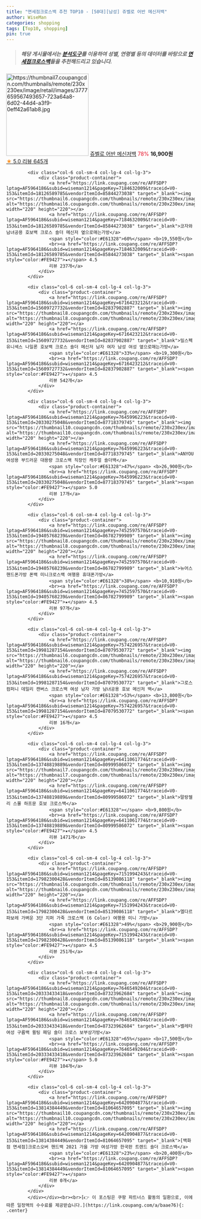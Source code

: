 ```yaml
---
title: "면세점크로스백 추천 TOP10 - [50대][남성] 쥬벨로 어반 메신저백"
author: WiseMan
categories: shopping
tags: [Top10, shopping]
pin: true
---
```


> ##### 해당 게시물에서는 [**분석도구**](https://itemscout.io/)를 이용하여 **성별**, **연령별** 등의 데이터를 바탕으로 [**면세점크로스백**](https://link.coupang.com/a/baae76)들을 추천해드리고 있습니다.
<div class="container"><div class="row">
            <div class="col-6 col-sm-4 col-lg-4 col-lg-3">
                <div class="product-container">
                    <a href="https://link.coupang.com/re/AFFSDP?lptag=AF5964186&subid=wiseman1214&pageKey=6885197318&traceid=V0-153&itemId=16512389632&vendorItemId=83699702097" target="_blank"><img src="https://thumbnail7.coupangcdn.com/thumbnails/remote/230x230ex/image/retail/images/3777659567493657-723a64a8-6d02-44d4-a3f9-0eff42a61ab8.jpg" alt="https://thumbnail7.coupangcdn.com/thumbnails/remote/230x230ex/image/retail/images/3777659567493657-723a64a8-6d02-44d4-a3f9-0eff42a61ab8.jpg" width="220" height="220"></a>
                    <a href="https://link.coupang.com/re/AFFSDP?lptag=AF5964186&subid=wiseman1214&pageKey=6885197318&traceid=V0-153&itemId=16512389632&vendorItemId=83699702097" target="_blank">쥬벨로 어반 메신저백</a>
                    <span style="color:#E61328">78%</span> <b>16,900원</b>
                    <br><a href="https://link.coupang.com/re/AFFSDP?lptag=AF5964186&subid=wiseman1214&pageKey=6885197318&traceid=V0-153&itemId=16512389632&vendorItemId=83699702097" target="_blank"><span style="color:#FE9427">★</span> 5.0
                    리뷰 645개</a>
                </div>
            </div>
            
            <div class="col-6 col-sm-4 col-lg-4 col-lg-3">
                <div class="product-container">
                    <a href="https://link.coupang.com/re/AFFSDP?lptag=AF5964186&subid=wiseman1214&pageKey=7184632009&traceid=V0-153&itemId=18126589785&vendorItemId=85844273038" target="_blank"><img src="https://thumbnail6.coupangcdn.com/thumbnails/remote/230x230ex/image/vendor_inventory/83c7/520e468f14f8c75954f86a395157ff7acc636594917469ac6c6b63c1bc5a.jpg" alt="https://thumbnail6.coupangcdn.com/thumbnails/remote/230x230ex/image/vendor_inventory/83c7/520e468f14f8c75954f86a395157ff7acc636594917469ac6c6b63c1bc5a.jpg" width="220" height="220"></a>
                    <a href="https://link.coupang.com/re/AFFSDP?lptag=AF5964186&subid=wiseman1214&pageKey=7184632009&traceid=V0-153&itemId=18126589785&vendorItemId=85844273038" target="_blank">코자와 남녀공용 호보백 크로스 숄더 메신저 옆으로매는가방</a>
                    <span style="color:#E61328">60%</span> <b>19,550원</b>
                    <br><a href="https://link.coupang.com/re/AFFSDP?lptag=AF5964186&subid=wiseman1214&pageKey=7184632009&traceid=V0-153&itemId=18126589785&vendorItemId=85844273038" target="_blank"><span style="color:#FE9427">★</span> 4.5
                    리뷰 237개</a>
                </div>
            </div>
            
            <div class="col-6 col-sm-4 col-lg-4 col-lg-3">
                <div class="product-container">
                    <a href="https://link.coupang.com/re/AFFSDP?lptag=AF5964186&subid=wiseman1214&pageKey=6716423212&traceid=V0-153&itemId=15609727732&vendorItemId=82837902887" target="_blank"><img src="https://thumbnail8.coupangcdn.com/thumbnails/remote/230x230ex/image/vendor_inventory/6a93/f6db1bb86a703ca9d9da084720b912830ce81684d9c8ae5f24eccbfe232c.jpg" alt="https://thumbnail8.coupangcdn.com/thumbnails/remote/230x230ex/image/vendor_inventory/6a93/f6db1bb86a703ca9d9da084720b912830ce81684d9c8ae5f24eccbfe232c.jpg" width="220" height="220"></a>
                    <a href="https://link.coupang.com/re/AFFSDP?lptag=AF5964186&subid=wiseman1214&pageKey=6716423212&traceid=V0-153&itemId=15609727732&vendorItemId=82837902887" target="_blank">밀스펙 유니섹스 나일론 호보백 크로스 숄더 메신저 남자 여자 남성 여성 옆으로매는가방</a>
                    <span style="color:#E61328">33%</span> <b>19,300원</b>
                    <br><a href="https://link.coupang.com/re/AFFSDP?lptag=AF5964186&subid=wiseman1214&pageKey=6716423212&traceid=V0-153&itemId=15609727732&vendorItemId=82837902887" target="_blank"><span style="color:#FE9427">★</span> 4.5
                    리뷰 542개</a>
                </div>
            </div>
            
            <div class="col-6 col-sm-4 col-lg-4 col-lg-3">
                <div class="product-container">
                    <a href="https://link.coupang.com/re/AFFSDP?lptag=AF5964186&subid=wiseman1214&pageKey=7645996223&traceid=V0-153&itemId=20330275048&vendorItemId=87718379745" target="_blank"><img src="https://thumbnail10.coupangcdn.com/thumbnails/remote/230x230ex/image/vendor_inventory/2ab9/01f38164ad665ac6f47baf5b54b94b9e7c0591229930ab45c2a07edecb2a.jpg" alt="https://thumbnail10.coupangcdn.com/thumbnails/remote/230x230ex/image/vendor_inventory/2ab9/01f38164ad665ac6f47baf5b54b94b9e7c0591229930ab45c2a07edecb2a.jpg" width="220" height="220"></a>
                    <a href="https://link.coupang.com/re/AFFSDP?lptag=AF5964186&subid=wiseman1214&pageKey=7645996223&traceid=V0-153&itemId=20330275048&vendorItemId=87718379745" target="_blank">ANYOU 여성용 부드러운 대용량 크로스백 직장인 캐주얼 숄더백</a>
                    <span style="color:#E61328">47%</span> <b>26,900원</b>
                    <br><a href="https://link.coupang.com/re/AFFSDP?lptag=AF5964186&subid=wiseman1214&pageKey=7645996223&traceid=V0-153&itemId=20330275048&vendorItemId=87718379745" target="_blank"><span style="color:#FE9427">★</span> 5.0
                    리뷰 17개</a>
                </div>
            </div>
            
            <div class="col-6 col-sm-4 col-lg-4 col-lg-3">
                <div class="product-container">
                    <a href="https://link.coupang.com/re/AFFSDP?lptag=AF5964186&subid=wiseman1214&pageKey=7452597570&traceid=V0-153&itemId=19405768239&vendorItemId=86782799989" target="_blank"><img src="https://thumbnail8.coupangcdn.com/thumbnails/remote/230x230ex/image/vendor_inventory/7a77/0aa39c17346f8cf177e64d7f4572cd5de2cad1761d041bd552ab0b367787.jpg" alt="https://thumbnail8.coupangcdn.com/thumbnails/remote/230x230ex/image/vendor_inventory/7a77/0aa39c17346f8cf177e64d7f4572cd5de2cad1761d041bd552ab0b367787.jpg" width="220" height="220"></a>
                    <a href="https://link.coupang.com/re/AFFSDP?lptag=AF5964186&subid=wiseman1214&pageKey=7452597570&traceid=V0-153&itemId=19405768239&vendorItemId=86782799989" target="_blank">뉴어스 핸드폰가방 폰백 미니크로스백 여행용 휴대폰가방</a>
                    <span style="color:#E61328">38%</span> <b>10,910원</b>
                    <br><a href="https://link.coupang.com/re/AFFSDP?lptag=AF5964186&subid=wiseman1214&pageKey=7452597570&traceid=V0-153&itemId=19405768239&vendorItemId=86782799989" target="_blank"><span style="color:#FE9427">★</span> 4.5
                    리뷰 97개</a>
                </div>
            </div>
            
            <div class="col-6 col-sm-4 col-lg-4 col-lg-3">
                <div class="product-container">
                    <a href="https://link.coupang.com/re/AFFSDP?lptag=AF5964186&subid=wiseman1214&pageKey=7574226957&traceid=V0-153&itemId=19981287154&vendorItemId=87079530772" target="_blank"><img src="https://thumbnail6.coupangcdn.com/thumbnails/remote/230x230ex/image/vendor_inventory/45fc/e14ba38ba867cdd2d93c71d253dafe85fe3e359c417adc239fd42cf27c56.jpg" alt="https://thumbnail6.coupangcdn.com/thumbnails/remote/230x230ex/image/vendor_inventory/45fc/e14ba38ba867cdd2d93c71d253dafe85fe3e359c417adc239fd42cf27c56.jpg" width="220" height="220"></a>
                    <a href="https://link.coupang.com/re/AFFSDP?lptag=AF5964186&subid=wiseman1214&pageKey=7574226957&traceid=V0-153&itemId=19981287154&vendorItemId=87079530772" target="_blank">그로스컴퍼니 데일리 캔버스 크로스백 여성 남자 가방 남녀공용 호보 메신저 백</a>
                    <span style="color:#E61328">53%</span> <b>13,800원</b>
                    <br><a href="https://link.coupang.com/re/AFFSDP?lptag=AF5964186&subid=wiseman1214&pageKey=7574226957&traceid=V0-153&itemId=19981287154&vendorItemId=87079530772" target="_blank"><span style="color:#FE9427">★</span> 4.5
                    리뷰 16개</a>
                </div>
            </div>
            
            <div class="col-6 col-sm-4 col-lg-4 col-lg-3">
                <div class="product-container">
                    <a href="https://link.coupang.com/re/AFFSDP?lptag=AF5964186&subid=wiseman1214&pageKey=6411061774&traceid=V0-153&itemId=13748819889&vendorItemId=80999586072" target="_blank"><img src="https://thumbnail7.coupangcdn.com/thumbnails/remote/230x230ex/image/rs_quotation_api/zfnetwdi/9e32c7d2d16e447781ecf40a7aa3d2a2.jpg" alt="https://thumbnail7.coupangcdn.com/thumbnails/remote/230x230ex/image/rs_quotation_api/zfnetwdi/9e32c7d2d16e447781ecf40a7aa3d2a2.jpg" width="220" height="220"></a>
                    <a href="https://link.coupang.com/re/AFFSDP?lptag=AF5964186&subid=wiseman1214&pageKey=6411061774&traceid=V0-153&itemId=13748819889&vendorItemId=80999586072" target="_blank">말랑젤리 스몰 하프문 호보 크로스백</a>
                    <span style="color:#E61328"></span> <b>9,800원</b>
                    <br><a href="https://link.coupang.com/re/AFFSDP?lptag=AF5964186&subid=wiseman1214&pageKey=6411061774&traceid=V0-153&itemId=13748819889&vendorItemId=80999586072" target="_blank"><span style="color:#FE9427">★</span> 4.5
                    리뷰 1471개</a>
                </div>
            </div>
            
            <div class="col-6 col-sm-4 col-lg-4 col-lg-3">
                <div class="product-container">
                    <a href="https://link.coupang.com/re/AFFSDP?lptag=AF5964186&subid=wiseman1214&pageKey=7151994243&traceid=V0-153&itemId=17982300428&vendorItemId=85139086118" target="_blank"><img src="https://thumbnail6.coupangcdn.com/thumbnails/remote/230x230ex/image/vendor_inventory/dfc9/0d5021d8d354e7607c63ec0dce0fbc27bffe25f9ff23255b990336fa374e.jpg" alt="https://thumbnail6.coupangcdn.com/thumbnails/remote/230x230ex/image/vendor_inventory/dfc9/0d5021d8d354e7607c63ec0dce0fbc27bffe25f9ff23255b990336fa374e.jpg" width="220" height="220"></a>
                    <a href="https://link.coupang.com/re/AFFSDP?lptag=AF5964186&subid=wiseman1214&pageKey=7151994243&traceid=V0-153&itemId=17982300428&vendorItemId=85139086118" target="_blank">엘다르 파보레 가벼운 3단 지퍼 가죽 크로스백 (6 Color) 여행용 미니 가방</a>
                    <span style="color:#E61328">49%</span> <b>29,900원</b>
                    <br><a href="https://link.coupang.com/re/AFFSDP?lptag=AF5964186&subid=wiseman1214&pageKey=7151994243&traceid=V0-153&itemId=17982300428&vendorItemId=85139086118" target="_blank"><span style="color:#FE9427">★</span> 4.5
                    리뷰 251개</a>
                </div>
            </div>
            
            <div class="col-6 col-sm-4 col-lg-4 col-lg-3">
                <div class="product-container">
                    <a href="https://link.coupang.com/re/AFFSDP?lptag=AF5964186&subid=wiseman1214&pageKey=7646549204&traceid=V0-153&itemId=20333433418&vendorItemId=87323962684" target="_blank"><img src="https://thumbnail8.coupangcdn.com/thumbnails/remote/230x230ex/image/vendor_inventory/c669/cdf18ed33b46a36d108cc1cd44dd2914d4f502d85f50d7edee3e89d47c07.png" alt="https://thumbnail8.coupangcdn.com/thumbnails/remote/230x230ex/image/vendor_inventory/c669/cdf18ed33b46a36d108cc1cd44dd2914d4f502d85f50d7edee3e89d47c07.png" width="220" height="220"></a>
                    <a href="https://link.coupang.com/re/AFFSDP?lptag=AF5964186&subid=wiseman1214&pageKey=7646549204&traceid=V0-153&itemId=20333433418&vendorItemId=87323962684" target="_blank">벨레타 여성 구름백 퀼팅 패딩 숄더 크로스 보부상가방</a>
                    <span style="color:#E61328">65%</span> <b>17,500원</b>
                    <br><a href="https://link.coupang.com/re/AFFSDP?lptag=AF5964186&subid=wiseman1214&pageKey=7646549204&traceid=V0-153&itemId=20333433418&vendorItemId=87323962684" target="_blank"><span style="color:#FE9427">★</span> 5.0
                    리뷰 104개</a>
                </div>
            </div>
            
            <div class="col-6 col-sm-4 col-lg-4 col-lg-3">
                <div class="product-container">
                    <a href="https://link.coupang.com/re/AFFSDP?lptag=AF5964186&subid=wiseman1214&pageKey=6420904877&traceid=V0-153&itemId=13814384449&vendorItemId=81064657095" target="_blank"><img src="https://thumbnail10.coupangcdn.com/thumbnails/remote/230x230ex/image/vendor_inventory/1d8f/a2e0f83cec1c36747c24e1e4ffd53e9adc075c748c9d59010636a9fff89c.jpg" alt="https://thumbnail10.coupangcdn.com/thumbnails/remote/230x230ex/image/vendor_inventory/1d8f/a2e0f83cec1c36747c24e1e4ffd53e9adc075c748c9d59010636a9fff89c.jpg" width="220" height="220"></a>
                    <a href="https://link.coupang.com/re/AFFSDP?lptag=AF5964186&subid=wiseman1214&pageKey=6420904877&traceid=V0-153&itemId=13814384449&vendorItemId=81064657095" target="_blank">[백화점 면세점]크로스오버 핸드백 2021 가을 가방 여성가방 한국판 트렌드 숄더 크로스백</a>
                    <span style="color:#E61328">23%</span> <b>20,400원</b>
                    <br><a href="https://link.coupang.com/re/AFFSDP?lptag=AF5964186&subid=wiseman1214&pageKey=6420904877&traceid=V0-153&itemId=13814384449&vendorItemId=81064657095" target="_blank"><span style="color:#FE9427">★</span> 
                    리뷰 0개</a>
                </div>
            </div>
            </div></div><br><br>[👉 이 포스팅은 쿠팡 파트너스 활동의 일환으로, 이에 따른 일정액의 수수료를 제공받습니다.](https://link.coupang.com/a/baae76){: .center}